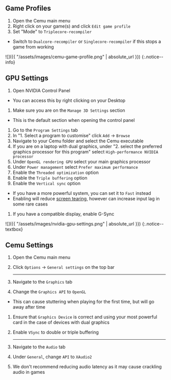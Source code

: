 ## Game Profiles

1. Open the Cemu main menu
1. Right click on your game(s) and click `Edit game profile`
1. Set "Mode" to `Triplecore-recompiler`
  - Switch to `Dualcore-recompiler` or `Singlecore-recompiler` if this stops a game from working

![]({{ "/assets/images/cemu-game-profile.png" | absolute_url }})
{:.notice--info}

## GPU Settings

1. Open NVIDIA Control Panel
  - You can access this by right clicking on your Desktop
1. Make sure you are on the `Manage 3D Settings` section
  - This is the default section when opening the control panel
1. Go to the `Program Settings` tab
1. In "1. Select a program to customise" click `Add` -> `Browse`
1. Navigate to your Cemu folder and select the Cemu executable
1. If you are on a laptop with dual graphics, under "2. select the preferred graphics processor for this program" select `High-performance NVIDIA processor`
1. Under `OpenGL rendering GPU` select your main graphics processor
1. Under `Power management` select `Prefer maximum performance`
1. Enable the `Threaded optimization` option
1. Enable the `Triple buffering` option
1. Enable the `Vertical sync` option
  - If you have a more powerful system, you can set it to `Fast` instead
  - Enabling will reduce [screen tearing](https://en.wikipedia.org/wiki/Screen_tearing), however can increase input lag in some rare cases
1. If you have a compatible display, enable G-Sync

![]({{ "/assets/images/nvidia-gpu-settings.png" | absolute_url }})
{:.notice--textbox}

## Cemu Settings

1. Open the Cemu main menu
1. Click `Options` -> `General settings` on the top bar

    ---

3. Navigate to the `Graphics` tab
1. Change the `Graphics API` to `OpenGL`
  - This can cause stuttering when playing for the first time, but will go away after time
1. Ensure that `Graphics Device` is correct and using your most powerful card in the case of devices with dual graphics
1. Enable `VSync` to double or triple buffering

    ---

7. Navigate to the `Audio` tab
1. Under `General`, change `API` to `XAudio2`
1. We don't recommend reducing audio latency as it may cause crackling audio in games
